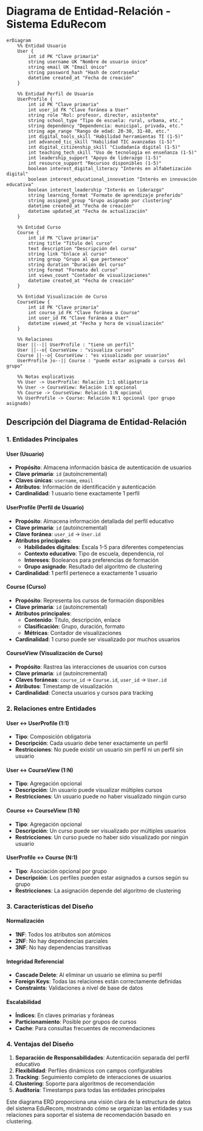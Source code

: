 # Diagrama de Entidad-Relación - Sistema EduRecom

```mermaid
erDiagram
    %% Entidad Usuario
    User {
        int id PK "Clave primaria"
        string username UK "Nombre de usuario único"
        string email UK "Email único"
        string password_hash "Hash de contraseña"
        datetime created_at "Fecha de creación"
    }
    
    %% Entidad Perfil de Usuario
    UserProfile {
        int id PK "Clave primaria"
        int user_id FK "Clave foránea a User"
        string role "Rol: profesor, director, asistente"
        string school_type "Tipo de escuela: rural, urbana, etc."
        string dependency "Dependencia: municipal, privada, etc."
        string age_range "Rango de edad: 20-30, 31-40, etc."
        int digital_tools_skill "Habilidad herramientas TI (1-5)"
        int advanced_tic_skill "Habilidad TIC avanzadas (1-5)"
        int digital_citizenship_skill "Ciudadanía digital (1-5)"
        int teaching_tech_skill "Uso de tecnología en enseñanza (1-5)"
        int leadership_support "Apoyo de liderazgo (1-5)"
        int resource_support "Recursos disponibles (1-5)"
        boolean interest_digital_literacy "Interés en alfabetización digital"
        boolean interest_educational_innovation "Interés en innovación educativa"
        boolean interest_leadership "Interés en liderazgo"
        string learning_format "Formato de aprendizaje preferido"
        string assigned_group "Grupo asignado por clustering"
        datetime created_at "Fecha de creación"
        datetime updated_at "Fecha de actualización"
    }
    
    %% Entidad Curso
    Course {
        int id PK "Clave primaria"
        string title "Título del curso"
        text description "Descripción del curso"
        string link "Enlace al curso"
        string group "Grupo al que pertenece"
        string duration "Duración del curso"
        string format "Formato del curso"
        int views_count "Contador de visualizaciones"
        datetime created_at "Fecha de creación"
    }
    
    %% Entidad Visualización de Curso
    CourseView {
        int id PK "Clave primaria"
        int course_id FK "Clave foránea a Course"
        int user_id FK "Clave foránea a User"
        datetime viewed_at "Fecha y hora de visualización"
    }
    
    %% Relaciones
    User ||--|| UserProfile : "tiene un perfil"
    User ||--o{ CourseView : "visualiza cursos"
    Course ||--o{ CourseView : "es visualizado por usuarios"
    UserProfile }o--|| Course : "puede estar asignado a cursos del grupo"
    
    %% Notas explicativas
    %% User -> UserProfile: Relación 1:1 obligatoria
    %% User -> CourseView: Relación 1:N opcional
    %% Course -> CourseView: Relación 1:N opcional
    %% UserProfile -> Course: Relación N:1 opcional (por grupo asignado)
```

## Descripción del Diagrama de Entidad-Relación

### **1. Entidades Principales**

#### **User (Usuario)**
- **Propósito**: Almacena información básica de autenticación de usuarios
- **Clave primaria**: `id` (autoincremental)
- **Claves únicas**: `username`, `email`
- **Atributos**: Información de identificación y autenticación
- **Cardinalidad**: 1 usuario tiene exactamente 1 perfil

#### **UserProfile (Perfil de Usuario)**
- **Propósito**: Almacena información detallada del perfil educativo
- **Clave primaria**: `id` (autoincremental)
- **Clave foránea**: `user_id` → `User.id`
- **Atributos principales**:
  - **Habilidades digitales**: Escala 1-5 para diferentes competencias
  - **Contexto educativo**: Tipo de escuela, dependencia, rol
  - **Intereses**: Booleanos para preferencias de formación
  - **Grupo asignado**: Resultado del algoritmo de clustering
- **Cardinalidad**: 1 perfil pertenece a exactamente 1 usuario

#### **Course (Curso)**
- **Propósito**: Representa los cursos de formación disponibles
- **Clave primaria**: `id` (autoincremental)
- **Atributos principales**:
  - **Contenido**: Título, descripción, enlace
  - **Clasificación**: Grupo, duración, formato
  - **Métricas**: Contador de visualizaciones
- **Cardinalidad**: 1 curso puede ser visualizado por muchos usuarios

#### **CourseView (Visualización de Curso)**
- **Propósito**: Rastrea las interacciones de usuarios con cursos
- **Clave primaria**: `id` (autoincremental)
- **Claves foráneas**: `course_id` → `Course.id`, `user_id` → `User.id`
- **Atributos**: Timestamp de visualización
- **Cardinalidad**: Conecta usuarios y cursos para tracking

### **2. Relaciones entre Entidades**

#### **User ↔ UserProfile (1:1)**
- **Tipo**: Composición obligatoria
- **Descripción**: Cada usuario debe tener exactamente un perfil
- **Restricciones**: No puede existir un usuario sin perfil ni un perfil sin usuario

#### **User ↔ CourseView (1:N)**
- **Tipo**: Agregación opcional
- **Descripción**: Un usuario puede visualizar múltiples cursos
- **Restricciones**: Un usuario puede no haber visualizado ningún curso

#### **Course ↔ CourseView (1:N)**
- **Tipo**: Agregación opcional
- **Descripción**: Un curso puede ser visualizado por múltiples usuarios
- **Restricciones**: Un curso puede no haber sido visualizado por ningún usuario

#### **UserProfile ↔ Course (N:1)**
- **Tipo**: Asociación opcional por grupo
- **Descripción**: Los perfiles pueden estar asignados a cursos según su grupo
- **Restricciones**: La asignación depende del algoritmo de clustering

### **3. Características del Diseño**

#### **Normalización**
- **1NF**: Todos los atributos son atómicos
- **2NF**: No hay dependencias parciales
- **3NF**: No hay dependencias transitivas

#### **Integridad Referencial**
- **Cascade Delete**: Al eliminar un usuario se elimina su perfil
- **Foreign Keys**: Todas las relaciones están correctamente definidas
- **Constraints**: Validaciones a nivel de base de datos

#### **Escalabilidad**
- **Índices**: En claves primarias y foráneas
- **Particionamiento**: Posible por grupos de cursos
- **Cache**: Para consultas frecuentes de recomendaciones

### **4. Ventajas del Diseño**

1. **Separación de Responsabilidades**: Autenticación separada del perfil educativo
2. **Flexibilidad**: Perfiles dinámicos con campos configurables
3. **Tracking**: Seguimiento completo de interacciones de usuarios
4. **Clustering**: Soporte para algoritmos de recomendación
5. **Auditoría**: Timestamps para todas las entidades principales

Este diagrama ERD proporciona una visión clara de la estructura de datos del sistema EduRecom, mostrando cómo se organizan las entidades y sus relaciones para soportar el sistema de recomendación basado en clustering.
